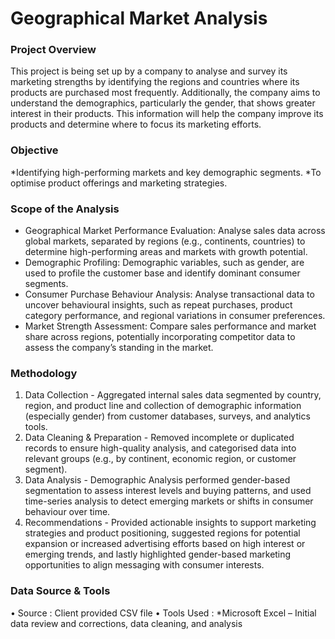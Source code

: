 # Geographical Market Analysis
### Project Overview
This project is being set up by a company to analyse and survey its marketing strengths by identifying the regions and countries where its products are purchased most frequently. Additionally, the company aims to understand the demographics, particularly the gender, that shows greater interest in their products. This information will help the company improve its products and determine where to focus its marketing efforts.
### Objective
*Identifying high-performing markets and key demographic segments.
*To optimise product offerings and marketing strategies.
### Scope of the Analysis
+ Geographical Market Performance Evaluation: Analyse sales data across global markets, separated by regions (e.g., continents, countries) to determine high-performing areas and markets with growth potential.
+ Demographic Profiling: Demographic variables, such as gender, are used to profile the customer base and identify dominant consumer segments.
+ Consumer Purchase Behaviour Analysis: Analyse transactional data to uncover behavioural insights, such as repeat purchases, product category performance, and regional variations in consumer preferences.
+ Market Strength Assessment: Compare sales performance and market share across regions, potentially incorporating competitor data to assess the company’s standing in the market.
### Methodology
1.	Data Collection - Aggregated internal sales data segmented by country, region, and product line and collection of demographic information (especially gender) from customer databases, surveys, and analytics tools.
2.	Data Cleaning & Preparation -  Removed incomplete or duplicated records to ensure high-quality analysis, and categorised data into relevant groups (e.g., by continent, economic region, or customer segment).
3.	Data Analysis - Demographic Analysis performed gender-based segmentation to assess interest levels and buying patterns, and used time-series analysis to detect emerging markets or shifts in consumer behaviour over time.
4.	Recommendations - Provided actionable insights to support marketing strategies and product positioning, suggested regions for potential expansion or increased advertising efforts based on high interest or emerging trends, and lastly highlighted gender-based marketing opportunities to align messaging with consumer interests.
### Data Source & Tools
•	Source : Client provided CSV file
•	Tools Used : 
*Microsoft Excel – Initial data review and corrections, data cleaning, and analysis


